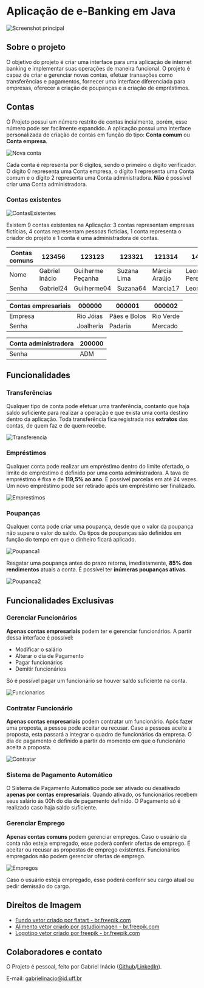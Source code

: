 # Aplicação de e-Banking em Java

![Screenshot principal](https://github.com/GabrielIDSM/eBaking-Interface/blob/master/Screenshots/CombPrincipal.png)

## Sobre o projeto

O objetivo do projeto é criar uma interface para uma aplicação de internet banking e implementar suas operações de maneira funcional. O projeto é capaz de criar e gerenciar novas contas, efetuar transações como transferências e pagamentos, fornecer uma interface diferenciada para empresas, oferecer a criação de poupanças e a criação de empréstimos.

## Contas

O Projeto possui um número restrito de contas incialmente, porém, esse número pode ser facilmente expandido. A aplicação possui uma interface personalizada de criação de contas em função do tipo: **Conta comum** ou **Conta empresa**.

![Nova conta](https://github.com/GabrielIDSM/eBaking-Interface/blob/master/Screenshots/NovaConta.png)

Cada conta é representa por 6 dígitos, sendo o primeiro o dígito verificador. O dígito 0 representa uma Conta empresa, o dígito 1 representa uma Conta comum e o dígito 2 representa uma Conta administradora. **Não** é possível criar uma Conta administradora.

### Contas existentes

![ContasExistentes](https://github.com/GabrielIDSM/eBaking-Interface/blob/master/Screenshots/ContasExistentes.png)

Existem 9 contas existentes na Aplicaçâo: 3 contas representam empresas fictícias, 4 contas representam pessoas fictícias, 1 conta representa o criador do projeto e 1 conta é uma administradora de contas.

|Contas comuns| 123456 | 123123 | 123321 | 121314 | 149065
|--------|--------|--------|--------|--------|-------
|Nome     |Gabriel Inácio|Guilherme Peçanha|Suzana Lima|Márcia Araújo|Leonardo Pereira
|Senha    |Gabriel24|Guilherme04|Suzana64|Marcia17|Leonardo90

|Contas empresariais| 000000 | 000001 | 000002
|---|---|---|---
|Empresa|Rio Jóias|Pães e Bolos|Rio Verde
|Senha|Joalheria|Padaria|Mercado

|Conta administradora|200000
|---|---
|Senha|ADM

## Funcionalidades

### Transferências

Qualquer tipo de conta pode efetuar uma tranferência, contanto que haja saldo suficiente para realizar a operação e que exista uma conta destino dentro da aplicação.
Toda transferência fica registrada nos **extratos** das contas, de quem faz e de quem recebe.

![Transferencia](https://github.com/GabrielIDSM/eBaking-Interface/blob/master/Screenshots/Transferencia.png)

### Empréstimos

Qualquer conta pode realizar um empréstimo dentro do limite ofertado, o limite do empréstimo é definido por uma conta administradora. A tava de empréstimo é fixa e de **119,5% ao ano**. É possível parcelas em até 24 vezes.
Um novo empréstimo pode ser retirado após um empréstimo ser finalizado.

![Emprestimos](https://github.com/GabrielIDSM/eBaking-Interface/blob/master/Screenshots/Emprestimo.png)

### Poupanças

Qualquer conta pode criar uma poupança, desde que o valor da poupança não supere o valor do saldo. Os tipos de poupanças são definidos em função do tempo em que o dinheiro ficará aplicado.

![Poupanca1](https://github.com/GabrielIDSM/eBaking-Interface/blob/master/Screenshots/Poupanca_1.png)

Resgatar uma poupança antes do prazo retorna, imediatamente, **85% dos rendimentos** atuais a conta.
É possível ter **inúmeras poupanças ativas**.

![Poupanca2](https://github.com/GabrielIDSM/eBaking-Interface/blob/master/Screenshots/Poupanca_2.png)

## Funcionalidades Exclusivas

### Gerenciar Funcionários

**Apenas contas empresariais** podem ter e gerenciar funcionários.
A partir dessa interface é possível:
* Modificar o salário
* Alterar o dia de Pagamento
* Pagar funcionários
* Demitir funcionários

Só é possível pagar um funcionário se houver saldo suficiente na conta.

![Funcionarios](https://github.com/GabrielIDSM/eBaking-Interface/blob/master/Screenshots/Funcionarios.png)

### Contratar Funcionário

**Apenas contas empresariais** podem contratar um funcionário.
Após fazer uma proposta, a pessoa pode aceitar ou recusar. Caso a pessoas aceite a proposta, esta passará a integrar o quadro de funcionários da empresa.
O dia de pagamento é definido a partir do momento em que o funcionário aceita a proposta.

![Contratar](https://github.com/GabrielIDSM/eBaking-Interface/blob/master/Screenshots/Contratar.png)

### Sistema de Pagamento Automático

O Sistema de Pagamento Automático pode ser ativado ou desativado **apenas por contas empresariais**.
Quando ativado, os funcionários recebem seus salário às 00h do dia de pagamento definido.
O Pagamento só é realizado caso haja saldo suficiente.

### Gerenciar Emprego

**Apenas contas comuns** podem gerenciar empregos.
Caso o usuário da conta não esteja empregado, esse poderá conferir ofertas de emprego. É aceitar ou recusar as propostas de emprego existentes.
Funcionários empregados não podem gerenciar ofertas de emprego. 

![Empregos](https://github.com/GabrielIDSM/eBaking-Interface/blob/master/Screenshots/Emprego.png)

Caso o usuário esteja empregado, esse poderá conferir seu cargo atual ou pedir demissâo do cargo.

## Direitos de Imagem

* [Fundo vetor criado por flatart - br.freepik.com](https://br.freepik.com/fotos-vetores-gratis/fundo)
* [Alimento vetor criado por gstudioimagen - br.freepik.com](https://br.freepik.com/fotos-vetores-gratis/alimento)
* [Logotipo vetor criado por freepik - br.freepik.com](https://br.freepik.com/fotos-vetores-gratis/logotipo)

## Colaboradores e contato
O Projeto é pessoal, feito por Gabriel Inácio ([Github](https://github.com/GabrielIDSM)/[LinkedIn](https://www.linkedin.com/in/gabriel-inacio-uff/)).

E-mail: gabrielinacio@id.uff.br



